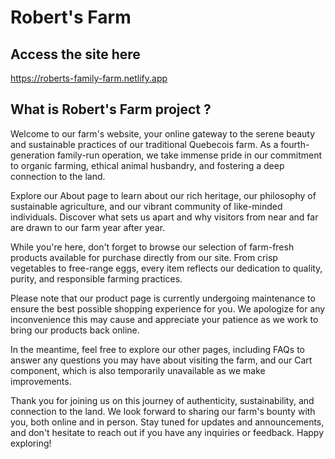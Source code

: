 # Robert's Farm

## Access the site here

https://roberts-family-farm.netlify.app


## What is Robert's Farm project ?

Welcome to our farm's website, your online gateway to the serene beauty and sustainable practices of our traditional Quebecois farm. As a fourth-generation family-run operation, we take immense pride in our commitment to organic farming, ethical animal husbandry, and fostering a deep connection to the land.

Explore our About page to learn about our rich heritage, our philosophy of sustainable agriculture, and our vibrant community of like-minded individuals. Discover what sets us apart and why visitors from near and far are drawn to our farm year after year.

While you're here, don't forget to browse our selection of farm-fresh products available for purchase directly from our site. From crisp vegetables to free-range eggs, every item reflects our dedication to quality, purity, and responsible farming practices.

Please note that our product page is currently undergoing maintenance to ensure the best possible shopping experience for you. We apologize for any inconvenience this may cause and appreciate your patience as we work to bring our products back online.

In the meantime, feel free to explore our other pages, including FAQs to answer any questions you may have about visiting the farm, and our Cart component, which is also temporarily unavailable as we make improvements.

Thank you for joining us on this journey of authenticity, sustainability, and connection to the land. We look forward to sharing our farm's bounty with you, both online and in person. Stay tuned for updates and announcements, and don't hesitate to reach out if you have any inquiries or feedback. Happy exploring!

